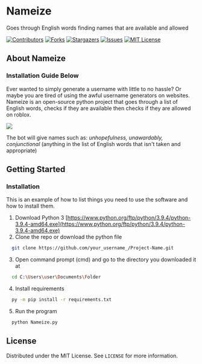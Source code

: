 # Nameize
Goes through English words finding names that are available and allowed

[![Contributors][contributors-shield]][contributors-url]
[![Forks][forks-shield]][forks-url]
[![Stargazers][stars-shield]][stars-url]
[![Issues][issues-shield]][issues-url]
[![MIT License][license-shield]][license-url]


## About Nameize

### Installation Guide Below
Ever wanted to simply generate a username with little to no hassle? Or maybe you are tired of using the awful username generators on websites.
Nameize is an open-source python project that goes through a list of English words, checks if they are available then checks if they are allowed on roblox.

<img src="https://honestly.please-end.me/2gNWcL.png">

The bot will give names such as: *unhopefulness, unawardably, conjunctional* (anything in the list of English words that isn't taken and appropriate)

## Getting Started

### Installation

This is an example of how to list things you need to use the software and how to install them.
1. Download Python 3 [https://www.python.org/ftp/python/3.9.4/python-3.9.4-amd64.exe](https://www.python.org/ftp/python/3.9.4/python-3.9.4-amd64.exe)
2. Clone the repo or download the python file 
  ```sh
    git clone https://github.com/your_username_/Project-Name.git
  ```
3. Open command prompt (cmd) and go to the directory you downloaded it at
  ```sh
    cd C:\Users\user\Documents\Folder
  ```
4. Install requirements
  ```sh
    py -m pip install -r requirements.txt
  ```
5. Run the program
  ```sh
    python Nameize.py
  ```
  
## License

Distributed under the MIT License. See `LICENSE` for more information.

[contributors-shield]: https://img.shields.io/github/contributors/viperize/nameize.svg?style=for-the-badge
[contributors-url]: https://github.com/viperize/Nameize/graphs/contributors
[forks-shield]: https://img.shields.io/github/forks/viperize/nameize.svg?style=for-the-badge
[forks-url]: https://github.com/viperize/Nameize/network/members
[stars-shield]: https://img.shields.io/github/stars/viperize/nameize.svg?style=for-the-badge
[stars-url]: https://github.com/viperize/Nameize/stargazers/stargazers
[issues-shield]: https://img.shields.io/github/issues/viperize/nameize.svg?style=for-the-badge
[issues-url]: https://github.com/viperize/Nameize/issues
[license-shield]: https://img.shields.io/github/license/viperize/nameize.svg?style=for-the-badge
[license-url]: https://github.com/viperize/Nameize/blob/main/LICENSE
